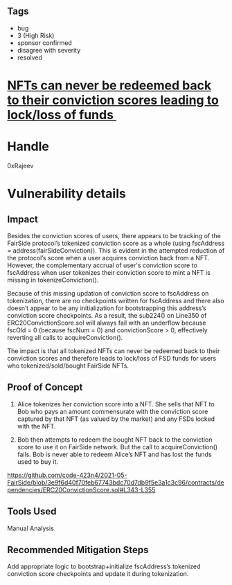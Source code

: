 ## Tags

- bug
- 3 (High Risk)
- sponsor confirmed
- disagree with severity
- resolved

# [NFTs can never be redeemed back to their conviction scores leading to lock/loss of funds ](https://github.com/code-423n4/2021-05-fairside-findings/issues/31) 

# Handle

0xRajeev


# Vulnerability details

## Impact

Besides the conviction scores of users, there appears to be tracking of the FairSide protocol’s tokenized conviction score as a whole (using fscAddress = address(fairSideConviction)). This is evident in the attempted reduction of the protocol’s score when a user acquires conviction back from a NFT. However, the complementary accrual of user's conviction score to fscAddress when user tokenizes their conviction score to mint a NFT is missing in tokenizeConviction().

Because of this missing updation of conviction score to fscAddress on tokenization, there are no checkpoints written for fscAddress and there also doesn’t appear to be any initialization for bootstrapping this address’s conviction score checkpoints. As a result, the sub224() on Line350 of ERC20ConvictionScore.sol will always fail with an underflow because fscOld = 0 (because fscNum = 0) and convictionScore > 0, effectively reverting all calls to acquireConviction().

The impact is that all tokenized NFTs can never be redeemed back to their conviction scores and therefore leads to lock/loss of FSD funds for users who tokenized/sold/bought FairSide NFTs.


## Proof of Concept

1. Alice tokenizes her conviction score into a NFT. She sells that NFT to Bob who pays an amount commensurate with the conviction score captured by that NFT (as valued by the market) and any FSDs locked with the NFT. 

2. Bob then attempts to redeem the bought NFT back to the conviction score to use it on FairSide network. But the call to acquireConviction() fails. Bob is never able to redeem Alice’s NFT and has lost the funds used to buy it.

https://github.com/code-423n4/2021-05-FairSide/blob/3e9f6d40f70feb67743bdc70d7db9f5e3a1c3c96/contracts/dependencies/ERC20ConvictionScore.sol#L343-L355


## Tools Used

Manual Analysis

## Recommended Mitigation Steps

Add appropriate logic to bootstrap+initialize fscAddress’s tokenized conviction score checkpoints and update it during tokenization.

